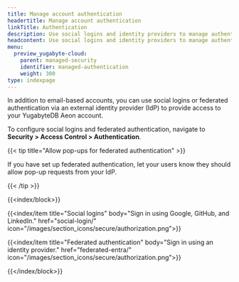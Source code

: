 ```yaml
---
title: Manage account authentication
headertitle: Manage account authentication
linkTitle: Authentication
description: Use social logins and identity providers to manage authentication.
headcontent: Use social logins and identity providers to manage authentication
menu:
  preview_yugabyte-cloud:
    parent: managed-security
    identifier: managed-authentication
    weight: 300
type: indexpage
---
```


In addition to email-based accounts, you can use social logins or federated authentication via an external identity provider (IdP) to provide access to your YugabyteDB Aeon account.

To configure social logins and federated authentication, navigate to **Security > Access Control > Authentication**.

{{< tip title="Allow pop-ups for federated authentication" >}}

If you have set up federated authentication, let your users know they should allow pop-up requests from your IdP.

{{< /tip >}}

{{<index/block>}}

  {{<index/item
    title="Social logins"
    body="Sign in using Google, GitHub, and LinkedIn."
    href="social-login/"
    icon="/images/section_icons/secure/authorization.png">}}

  {{<index/item
    title="Federated authentication"
    body="Sign in using an identity provider."
    href="federated-entra/"
    icon="/images/section_icons/secure/authorization.png">}}

{{</index/block>}}
